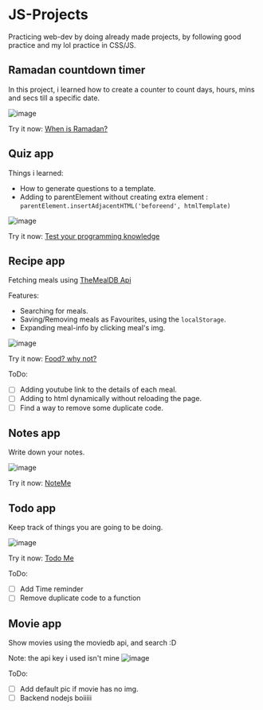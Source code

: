 # JS-Projects
Practicing web-dev by doing already made projects, by following good practice and my lol practice in CSS/JS.

## Ramadan countdown timer

In this project, i learned how to create a counter to count days, hours, mins and secs till a specific date.

![image](https://user-images.githubusercontent.com/33802020/131753918-fd6947e4-a55e-4ea8-bc17-ef8f1f434471.png)


Try it now:
  [When is Ramadan?](https://ayehia0.github.io/JS-Projects/countdown_timer/)

## Quiz app

Things i learned: 
  - How to generate questions to a template.
  - Adding to parentElement without creating extra element : ```parentElement.insertAdjacentHTML('beforeend', htmlTemplate)```

![image](https://user-images.githubusercontent.com/33802020/131753999-f1045e0c-4d66-47b2-bff2-ce39c6939f74.png)


Try it now:
  [Test your programming knowledge](https://ayehia0.github.io/JS-Projects/quiz_app/)

## Recipe app

Fetching meals using [TheMealDB Api](https://www.themealdb.com/api.php)

Features:
  - Searching for meals.
  - Saving/Removing meals as Favourites, using the ```localStorage```.
  - Expanding meal-info by clicking meal's img.

![image](https://user-images.githubusercontent.com/33802020/131754121-ad651976-a7b4-48d0-92b9-01ded98c36ef.png)

Try it now:
  [Food? why not?](https://ayehia0.github.io/JS-Projects/recipe_app/)
  
  ToDo:
  - [ ] Adding youtube link to the details of each meal.
  - [ ] Adding to html dynamically without reloading the page.
  - [ ] Find a way to remove some duplicate code.
  
## Notes app

Write down your notes.

![image](https://user-images.githubusercontent.com/33802020/131754334-ad2047e7-a999-4f15-822a-48dfa1be0ae8.png)

Try it now:
  [NoteMe](https://ayehia0.github.io/JS-Projects/notes_app/)

## Todo app

Keep track of things you are going to be doing.

![image](https://user-images.githubusercontent.com/33802020/131754552-e6d69481-fb9c-48f5-8f1b-acfa44126939.png)


Try it now: 
[Todo Me](https://ayehia0.github.io/JS-Projects/todo_app)

ToDo:
 - [ ] Add Time reminder 
 - [ ] Remove duplicate code to a function

## Movie app

Show movies using the moviedb api, and search :D

Note: the api key i used isn't mine
![image](https://user-images.githubusercontent.com/33802020/131753811-65a2cf5a-ec93-4595-870a-2fd54b86bcb0.png)

ToDo:
 - [ ] Add default pic if movie has no img.
 - [ ] Backend nodejs boiiiii
